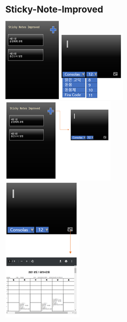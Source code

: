 # Sticky-Note-Improved
![default](./image/default.png)
![font](./image/font.png)
![add-memo](./image/add-memo.png)
![add-pdf](./image/add-pdf.png)